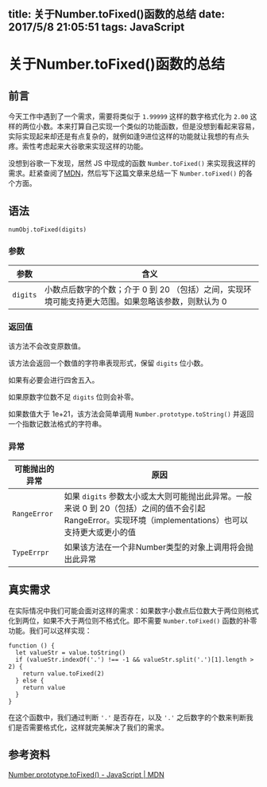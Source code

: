 title: 关于Number.toFixed()函数的总结
date: 2017/5/8 21:05:51
tags: JavaScript
---

# 关于Number.toFixed()函数的总结

## 前言

今天工作中遇到了一个需求，需要将类似于 `1.99999` 这样的数字格式化为 `2.00` 这样的两位小数。本来打算自己实现一个类似的功能函数，但是没想到看起来容易，实际实现起来却还是有点复杂的，就例如逢9进位这样的功能就让我想的有点头疼。索性考虑起来大谷歌来实现这样的功能。

没想到谷歌一下发现，居然 JS 中现成的函数 `Number.toFixed()` 来实现我这样的需求。赶紧查阅了[MDN](https://developer.mozilla.org/zh-CN/docs/Web/JavaScript/Reference/Global_Objects/Number/toFixed)，然后写下这篇文章来总结一下 `Number.toFixed()` 的各个方面。

## 语法

```
numObj.toFixed(digits)
```

### 参数

|参数|含义|
|--|--|
|`digits`|小数点后数字的个数；介于 0 到 20 （包括）之间，实现环境可能支持更大范围。如果忽略该参数，则默认为 0|

### 返回值

该方法不会改变原数值。

该方法会返回一个数值的字符串表现形式，保留 `digits` 位小数。

如果有必要会进行四舍五入。

如果原数字位数不足 `digits` 位则会补零。

如果数值大于 1e+21，该方法会简单调用 `Number.prototype.toString()` 并返回一个指数记数法格式的字符串。

### 异常

|可能抛出的异常|原因|
|--|--|
|`RangeError`|如果 `digits` 参数太小或太大则可能抛出此异常。一般来说 0 到 20（包括）之间的值不会引起 RangeError。实现环境（implementations）也可以支持更大或更小的值|
|`TypeErrpr`|如果该方法在一个非Number类型的对象上调用将会抛出此异常|

## 真实需求
在实际情况中我们可能会面对这样的需求：如果数字小数点后位数大于两位则格式化到两位，如果不大于两位则不格式化。即不需要 `Number.toFixed()` 函数的补零功能。我们可以这样实现：

```
function () {
  let valueStr = value.toString()
  if (valueStr.indexOf('.') !== -1 && valueStr.split('.')[1].length > 2) {
    return value.toFixed(2)
  } else {
    return value
  }  
}
```

在这个函数中，我们通过判断 `'.'` 是否存在，以及 `'.'` 之后数字的个数来判断我们是否需要格式化，这样就完美解决了我们的需求。

## 参考资料

[Number.prototype.toFixed() - JavaScript | MDN](https://developer.mozilla.org/zh-CN/docs/Web/JavaScript/Reference/Global_Objects/Number/toFixed)

